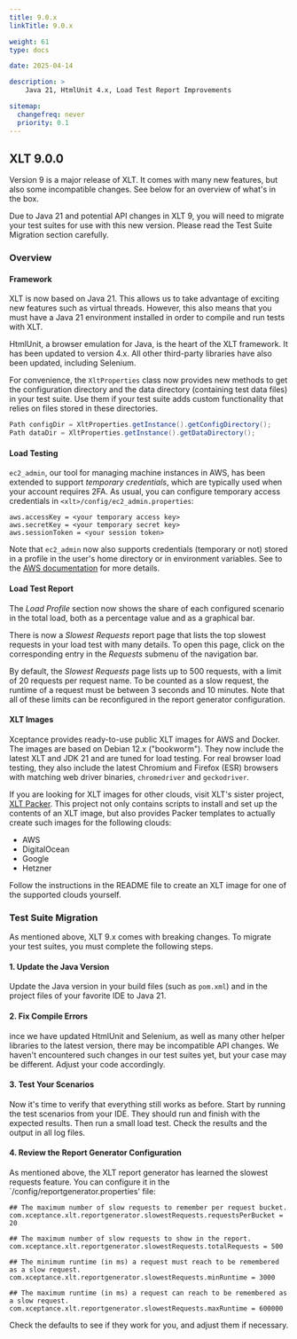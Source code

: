 ```yaml
---
title: 9.0.x
linkTitle: 9.0.x

weight: 61
type: docs

date: 2025-04-14

description: >
    Java 21, HtmlUnit 4.x, Load Test Report Improvements

sitemap:
  changefreq: never
  priority: 0.1
---
```


## XLT 9.0.0

Version 9 is a major release of XLT. It comes with many new features, but also some incompatible changes. See below for an overview of what's in the box.

Due to Java 21 and potential API changes in XLT 9, you will need to migrate your test suites for use with this new version. Please read the Test Suite Migration section carefully.


### Overview

#### Framework

XLT is now based on Java 21. This allows us to take advantage of exciting new features such as virtual threads. However, this also means that you must have a Java 21 environment installed in order to compile and run tests with XLT.

HtmlUnit, a browser emulation for Java, is the heart of the XLT framework. It has been updated to version 4.x. All other third-party libraries have also been updated, including Selenium.

For convenience, the `XltProperties` class now provides new methods to get the configuration directory and the data directory (containing test data files) in your test suite. Use them if your test suite adds custom functionality that relies on files stored in these directories.

```java
Path configDir = XltProperties.getInstance().getConfigDirectory();
Path dataDir = XltProperties.getInstance().getDataDirectory();
```

#### Load Testing

`ec2_admin`, our tool for managing machine instances in AWS, has been extended to support *temporary credentials*, which are typically used when your account requires 2FA. As usual, you can configure temporary access credentials in `<xlt>/config/ec2_admin.properties`:

```
aws.accessKey = <your temporary access key>
aws.secretKey = <your temporary secret key>
aws.sessionToken = <your session token>
```

Note that `ec2_admin` now also supports credentials (temporary or not) stored in a profile in the user's home directory or in environment variables. See to the [AWS documentation](https://docs.aws.amazon.com/cli/latest/userguide/cli-chap-configure.html) for more details.

#### Load Test Report

The *Load Profile* section now shows the share of each configured scenario in the total load, both as a percentage value and as a graphical bar.

There is now a *Slowest Requests* report page that lists the top slowest requests in your load test with many details. To open this page, click on the corresponding entry in the *Requests* submenu of the navigation bar.

By default, the *Slowest Requests* page lists up to 500 requests, with a limit of 20 requests per request name. To be counted as a slow request, the runtime of a request must be between 3 seconds and 10 minutes. Note that all of these limits can be reconfigured in the report generator configuration.

#### XLT Images

Xceptance provides ready-to-use public XLT images for AWS and Docker. The images are based on Debian 12.x ("bookworm"). They now include the latest XLT and JDK 21 and are tuned for load testing. For real browser load testing, they also include the latest Chromium and Firefox (ESR) browsers with matching web driver binaries, `chromedriver` and `geckodriver`.

If you are looking for XLT images for other clouds, visit XLT's sister project, [XLT Packer](https://github.com/Xceptance/XLT-Packer/). This project not only contains scripts to install and set up the contents of an XLT image, but also provides Packer templates to actually create such images for the following clouds:

* AWS
* DigitalOcean
* Google
* Hetzner

Follow the instructions in the README file to create an XLT image for one of the supported clouds yourself.


### Test Suite Migration

As mentioned above, XLT 9.x comes with breaking changes. To migrate your test suites, you must complete the following steps.

#### 1. Update the Java Version

Update the Java version in your build files (such as `pom.xml`) and in the project files of your favorite IDE to Java 21.

#### 2. Fix Compile Errors

ince we have updated HtmlUnit and Selenium, as well as many other helper libraries to the latest version, there may be incompatible API changes. We haven't encountered such changes in our test suites yet, but your case may be different. Adjust your code accordingly.

#### 3. Test Your Scenarios

Now it's time to verify that everything still works as before. Start by running the test scenarios from your IDE. They should run and finish with the expected results. Then run a small load test. Check the results and the output in all log files.

#### 4. Review the Report Generator Configuration

As mentioned above, the XLT report generator has learned the slowest requests feature. You can configure it in the `<xlt>/config/reportgenerator.properties' file:

```
## The maximum number of slow requests to remember per request bucket.
com.xceptance.xlt.reportgenerator.slowestRequests.requestsPerBucket = 20

## The maximum number of slow requests to show in the report.
com.xceptance.xlt.reportgenerator.slowestRequests.totalRequests = 500

## The minimum runtime (in ms) a request must reach to be remembered as a slow request.
com.xceptance.xlt.reportgenerator.slowestRequests.minRuntime = 3000

## The maximum runtime (in ms) a request can reach to be remembered as a slow request.
com.xceptance.xlt.reportgenerator.slowestRequests.maxRuntime = 600000
```

Check the defaults to see if they work for you, and adjust them if necessary.
